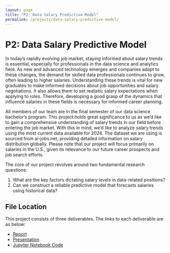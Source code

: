 ```yaml
---
layout: page
title: "P2: Data Salary Predictive Model"
permalink: /projects/data-salary-predictive-model/
---
```


# P2: Data Salary Predictive Model

In today’s rapidly evolving job market, staying informed about salary trends is essential, especially for professionals in the data science and analytics field. As new and advanced technology emerges and companies adapt to these changes, the demand for skilled data professionals continues to grow, often leading to higher salaries. Understanding these trends is vital for new graduates to make informed decisions about job opportunities and salary negotiations. It also allows them to set realistic salary expectations when applying to roles. Therefore, developing a good grasp of the dynamics that influence salaries in these fields is necessary for informed career planning.

All members of our team are in the final semester of our data science bachelor’s program. This project holds great significance to us as we’d like to gain a comprehensive understanding of salary trends in our field before entering the job market. With this in mind, we’d like to analyze salary trends using the most current data available for 2024. The dataset we are using is sourced from ai-jobs.net, providing detailed information on salary distribution globally. Please note that our project will focus primarily on salaries in the U.S., given its relevance to our future career prospects and job search efforts.

The core of our project revolves around two fundamental research questions:
1. What are the key factors dictating salary levels in data-related positions?
2. Can we construct a reliable predictive model that forecasts salaries using historical data?

## File Location
This project consists of three deliverables. The links to each deliverable are as below:
- [Report](https://github.com/josephhchoi/data-portfolio/blob/main/Data%20Science%20Projects/P2%20-%20Data%20Salary%20Predictive%20Model/01.%20Report%20-%20P2.pdf)
- [Presentation](https://github.com/josephhchoi/data-portfolio/blob/main/Data%20Science%20Projects/P2%20-%20Data%20Salary%20Predictive%20Model/03.%20Presentation%20-%20P2.pdf)
- [Jupyter Notebook Code](https://github.com/josephhchoi/data-portfolio/blob/main/Data%20Science%20Projects/P2%20-%20Data%20Salary%20Predictive%20Model/04.%20Jupyter%20Notebook%20Code%20-%20P2.ipynb)
